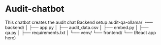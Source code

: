 # Audit-chatbot
This chatbot creates the audit chat
Backend setup
audit-qa-ollama/
├── backend/
│   ├── app.py
│   ├── audit_data.csv
│   ├── embed.py
│   ├── qa.py
│   ├── requirements.txt
│   └── venv/
└── frontend/
    └── (React app here)
